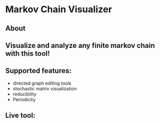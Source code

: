# Markov Chain Visualizer

## About
## Visualize and analyze any finite markov chain with this tool!
## Supported features:
* directed graph editing tools
* stochastic matrix visualization
* reducibility
* Periodicity

## Live tool:
